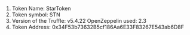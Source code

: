 
1) Token Name: StarToken
2) Token symbol: STN
3) Version of the Truffle: v5.4.22
   OpenZeppelin used: 2.3
4) Token Address: 0x34F53b73632B5cf186Aa6E33F83267E543ab6D8F